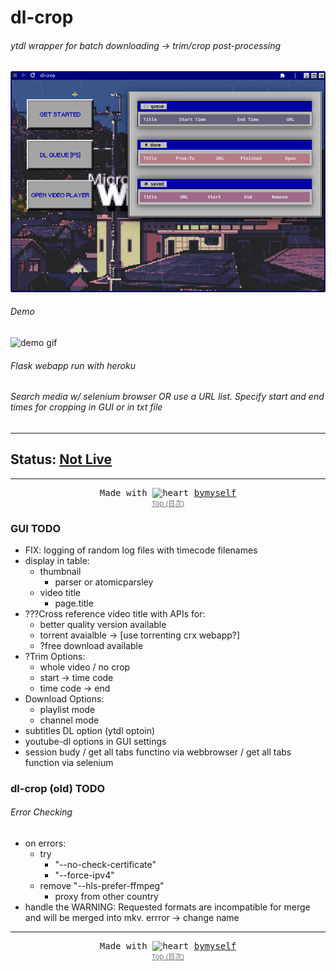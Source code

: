 
<a name="table-of-contents"/>

# dl-crop

<a name="demo"/>

###### ytdl wrapper for batch downloading -> trim/crop post-processing



![demo gui](demo/dl-crop-gui.png)

###### Demo

![demo gif](demo/dlcrop-demo.gif)


###### Flask webapp run with heroku


###### Search media w/ selenium browser OR use a URL list. Specify start and end times for cropping in GUI or in txt file



-------------------------------


## Status: [Not Live](https://www.bymyself.life/dl-crop)


-------------------------------

 <div align="center" style="text-align: center; font-family: monospace; allign: center">
    Made with <g-emoji class="g-emoji" alias="heart" fallback-src="https://github.githubassets.com/images/icons/emoji/unicode/2764.png">
  <img class="emoji" alt="heart" height="20" width="20" src="https://github.githubassets.com/images/icons/emoji/unicode/2764.png"></g-emoji> <a href="https://www.bymyself.life">bymyself</a>
  </div>
  
<div align="center" style="font-size: 11px; margin: 0; opacity:.6"><a href="#table-of-contents">Top (目次)</a></div> 


### GUI TODO

- FIX: logging of random log files with timecode filenames
- display in table:
  - thumbnail
    - parser or atomicparsley
  - video title
    - page.title
- ???Cross reference video title with APIs for:
  - better quality version available
  - torrent avaialble -> [use torrenting crx webapp?]
  - ?free download available
- ?Trim Options:
  - whole video / no crop
  - start -> time code
  - time code -> end
- Download Options:
  - playlist mode
  - channel mode
- subtitles DL option (ytdl optoin)
- youtube-dl options in GUI settings
- session budy / get all tabs functino via webbrowser / get all tabs function via selenium


### dl-crop (old) TODO

###### Error Checking
- on errors:
  - try 
    - "--no-check-certificate"
    - "--force-ipv4"
  - remove "--hls-prefer-ffmpeg"
    - proxy from other country
- handle the WARNING: Requested formats are incompatible for merge and will be merged into mkv. errror -> change name


----------------------------


  <div align="center" style="text-align: center; font-family: monospace; allign: center">
    Made with <g-emoji class="g-emoji" alias="heart" fallback-src="https://github.githubassets.com/images/icons/emoji/unicode/2764.png">
  <img class="emoji" alt="heart" height="20" width="20" src="https://github.githubassets.com/images/icons/emoji/unicode/2764.png"></g-emoji> <a href="https://www.bymyself.life">bymyself</a>
  </div>
  
<div align="center" style="font-size: 11px; margin: 0; opacity:.6"><a href="#table-of-contents">Top (目次)</a></div> 